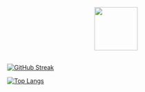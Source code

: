<div id="header" align="center">
  <img src="https://media.giphy.com/media/3oKIPnAiaMCws8nOsE/giphy.gif" width="100"/>
</div>


<br>

[![GitHub Streak](http://github-readme-streak-stats.herokuapp.com?user=axelvanherle&theme=dracula&background=fffff)](https://git.io/streak-stats)

[![Top Langs](https://github-readme-stats.vercel.app/api/top-langs/?username=axelvanherle&layout=compact&theme=dracula)](https://github.com/anuraghazra/github-readme-stats)
